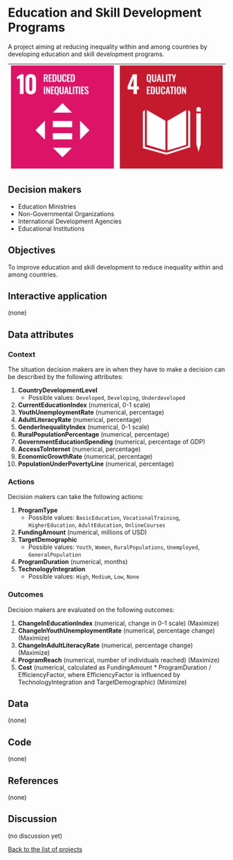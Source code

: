 # Education and Skill Development Programs

<!-- Describe the project in one sentence, e.g. A project that... -->
A project aiming at reducing inequality within and among countries by developing education and skill development programs.

<!-- Insert SDG Icons and links-->
| [![Goal 10](../images/sdgs/E-WEB-Goal-10.png)](../goals/goal_10.md) | [![Goal 04](../images/sdgs/E-WEB-Goal-04.png)](../goals/goal_04.md) |
|---------------------------------------------------------------------|---------------------------------------------------------------------|

## Decision makers

<!-- List decision makers that could use this project-->
- Education Ministries
- Non-Governmental Organizations
- International Development Agencies
- Educational Institutions

## Objectives

<!-- Describe the objectives of the project in one sentence -->
To improve education and skill development to reduce inequality within and among countries.

## Interactive application

<!-- Provide a link to the interactive application -->
(none)

## Data attributes

### Context

<!-- Describe the situation decision makers are in when then have to make a decision -->
The situation decision makers are in when they have to make a decision can be described by the following attributes:

1. **CountryDevelopmentLevel**
   - Possible values: `Developed`, `Developing`, `Underdeveloped`
2. **CurrentEducationIndex** (numerical, 0-1 scale)
3. **YouthUnemploymentRate** (numerical, percentage)
4. **AdultLiteracyRate** (numerical, percentage)
5. **GenderInequalityIndex** (numerical, 0-1 scale)
6. **RuralPopulationPercentage** (numerical, percentage)
7. **GovernmentEducationSpending** (numerical, percentage of GDP)
8. **AccessToInternet** (numerical, percentage)
9. **EconomicGrowthRate** (numerical, percentage)
10. **PopulationUnderPovertyLine** (numerical, percentage)

### Actions

<!-- Describe what the decision makers can do achieve their objectives -->
Decision makers can take the following actions:

1. **ProgramType**
   - Possible values: `BasicEducation`, `VocationalTraining`, `HigherEducation`, `AdultEducation`, `OnlineCourses`
2. **FundingAmount** (numerical, millions of USD)
3. **TargetDemographic**
   - Possible values: `Youth`, `Women`, `RuralPopulations`, `Unemployed`, `GeneralPopulation`
4. **ProgramDuration** (numerical, months)
5. **TechnologyIntegration**
   - Possible values: `High`, `Medium`, `Low`, `None`

### Outcomes

<!-- Describe the metrics decision makers are trying to optimize, on which they are evaluated -->
Decision makers are evaluated on the following outcomes:

1. **ChangeInEducationIndex** (numerical, change in 0-1 scale) (Maximize)
2. **ChangeInYouthUnemploymentRate** (numerical, percentage change) (Maximize)
3. **ChangeInAdultLiteracyRate** (numerical, percentage change) (Maximize)
4. **ProgramReach** (numerical, number of individuals reached) (Maximize)
5. **Cost** (numerical, calculated as FundingAmount * ProgramDuration / EfficiencyFactor, where EfficiencyFactor is influenced by TechnologyIntegration and TargetDemographic) (Minimize)

## Data

<!-- Describe the data that is used to evaluate the decisions -->
(none)

## Code

<!-- Point to the repo that contains the code -->
(none)

## References

<!-- Provide a list of references or other resources used in the project -->
(none)

## Discussion

<!-- Provide a link to a space for discussion or comments -->
(no discussion yet)

[Back to the list of projects](../README.md)